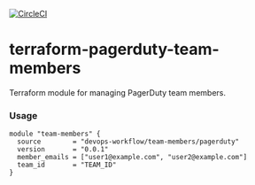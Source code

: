 [![CircleCI](https://circleci.com/gh/devops-workflow/terraform-pagerduty-team-members.svg?style=svg)](https://circleci.com/gh/devops-workflow/terraform-pagerduty-team-members)

# terraform-pagerduty-team-members

Terraform module for managing PagerDuty team members.


### Usage

```hcl
module "team-members" {
  source        = "devops-workflow/team-members/pagerduty"
  version       = "0.0.1"
  member_emails = ["user1@example.com", "user2@example.com"]
  team_id       = "TEAM_ID"
}
```
